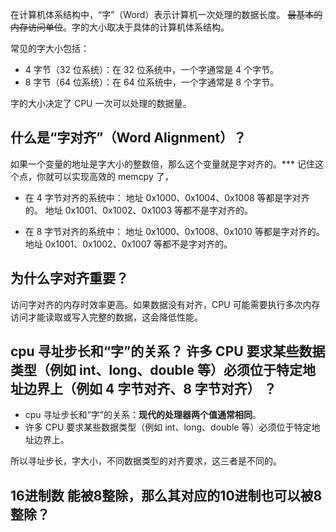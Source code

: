 
在计算机体系结构中，“字”（Word）表示计算机一次处理的数据长度。 ~~最基本的内存访问单位~~。字的大小取决于具体的计算机体系结构。

常见的字大小包括：
- 4 字节（32 位系统）：在 32 位系统中，一个字通常是 4 个字节。
- 8 字节（64 位系统）：在 64 位系统中，一个字通常是 8 个字节。

字的大小决定了 CPU 一次可以处理的数据量。

## 什么是“字对齐”（Word Alignment）？

如果一个变量的地址是字大小的整数倍，那么这个变量就是字对齐的。*** 记住这个点，你就可以实现高效的 memcpy 了，

- 在 4 字节对齐的系统中：
    地址 0x1000、0x1004、0x1008 等都是字对齐的。
    地址 0x1001、0x1002、0x1003 等都不是字对齐的。

- 在 8 字节对齐的系统中：
    地址 0x1000、0x1008、0x1010 等都是字对齐的。
    地址 0x1001、0x1002、0x1007 等都不是字对齐的。

## 为什么字对齐重要？

访问字对齐的内存时效率更高。如果数据没有对齐，CPU 可能需要执行多次内存访问才能读取或写入完整的数据，这会降低性能。

## cpu 寻址步长和“字”的关系？ 许多 CPU 要求某些数据类型（例如 int、long、double 等）必须位于特定地址边界上（例如 4 字节对齐、8 字节对齐） ？

- cpu 寻址步长和“字”的关系：**现代的处理器两个值通常相同**。
- 许多 CPU 要求某些数据类型（例如 int、long、double 等）必须位于特定地址边界上。

所以寻址步长，字大小，不同数据类型的对齐要求，这三者是不同的。

## 16进制数 能被8整除，那么其对应的10进制也可以被8 整除？
